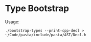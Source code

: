 # Type Bootstrap

Usage:

```shell
./bootstrap-types --print-cpp-decl > ~/Code/pasta/include/pasta/AST/Decl.h
```